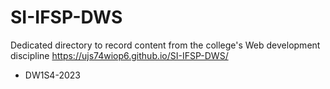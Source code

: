 # SI-IFSP-DWS
Dedicated directory to record content from the college's Web development discipline
https://ujs74wiop6.github.io/SI-IFSP-DWS/
- DW1S4-2023
